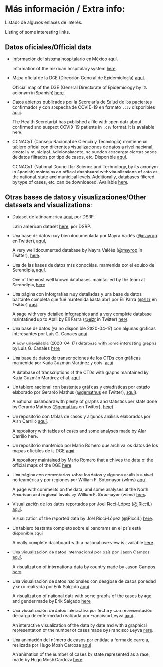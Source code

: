 # Más información / Extra info:

Listado de algunos enlaces de interés.

Listing of some interesting links.

## Datos oficiales/Official data

- Información del sistema hospitalario en México [aquí](http://www.dgis.salud.gob.mx/contenidos/publicaciones/p_bie_gobmx.html).

  Information of the mexican hospitalary system [here](http://www.dgis.salud.gob.mx/contenidos/publicaciones/p_bie_gobmx.html).

- Mapa oficial de la DGE (Dirección General de Epidemiología) [aquí](http://ncov.sinave.gob.mx/mapa.aspx).

  Official map of the DGE (General Directorate of Epidemiology by its acronym in Spanish) [here](http://ncov.sinave.gob.mx/mapa.aspx).

- Datos abiertos publicados por la Secretaría de Salud de los pacientes confirmados y con sospecha de COVID-19 en formato ```.csv``` disponibles [aquí](https://www.gob.mx/salud/documentos/datos-abiertos-152127).

  The Health Secretariat has published a file with open data about confirmed and suspect COVID-19 patients in ```.csv``` format. It is available [here](https://www.gob.mx/salud/documentos/datos-abiertos-152127).

- CONACyT (Consejo Nacional de Ciencia y Tecnología) mantiene un tablero oficial con diferentes visualizaciones de datos a nivel nacional, estatal y municipal.
Adicionalmente, se pueden descargar ciertas bases de datos filtrados por tipo de casos, etc.
Disponible [aquí](https://coronavirus.gob.mx/datos/).

  CONACyT (National Council for Science and Technology, by its acronym in Spanish) maintains an official dashboard with visualizations of data at the national, state and municipal levels.
  Additionally, databases filtered by type of cases, etc. can be downloaded.
  Available [here](https://coronavirus.gob.mx/datos/).

## Otras bases de datos y visualizaciones/Other datasets and visualizations:

- Dataset de latinoamérica [aquí](https://github.com/DataScienceResearchPeru/covid-19_latinoamerica), por DSRP.

  Latin american dataset [here](https://github.com/DataScienceResearchPeru/covid-19_latinoamerica), por DSRP.

- Una base de datos muy bien documentada por Mayra Valdés ([@mayrop](https://twitter.com/mayrop) en Twitter), [aquí](https://www.covid19in.mx/),

  A very well documented database by Mayra Valdés ([@mayrop](https://twitter.com/mayrop) in Twitter), [here](https://www.covid19in.mx/).

- Una de las bases de datos más conocidas, mantenida por el equipo de Serendipia, [aquí](https://serendipia.digital/2020/03/datos-abiertos-sobre-casos-de-coronavirus-covid-19-en-mexico/).

  One of the most well known databases, maintained by the team at Serendipia, [here](https://serendipia.digital/2020/03/datos-abiertos-sobre-casos-de-coronavirus-covid-19-en-mexico/).

- Una página con inforgrafías muy detalladas y una base de datos bastante completa que fué mantenida hasta abril por Elí Parra ([@elzr](https://twitter.com/elzr) en Twitter) [aquí](https://covidatos.mx/).

  A page with very detailed infographics and a very complete database maintatined up to April by Elí Parra ([@elzr](https://twitter.com/elzr) in Twitter) [here](https://covidatos.mx/).

- Una base de datos (ya no disponible 2020-04-17) con algunas gráficas interesantes por Luis G. Canales [aquí](https://github.com/LGCO/MEXICO_COVID19_DATA)

  A now unavailable (2020-04-17) database with some interesting graphs by Luis G. Canales [here](https://github.com/LGCO/MEXICO_COVID19_DATA)

- Una base de datos de transcripciones de los CTDs con gráficas mantenida por Katia Guzmán Martínez y cols.  [aquí](https://github.com/guzmart/covid19_mex)

  A database of transcriptions of the CTDs with graphs maintained by Katia Guzmán Martínez et al. [aquí](https://github.com/guzmart/covid19_mex)

- Un tablero nacional con bastantes gráficas y estadísticas por estado elaborado por Gerardo Mathus ([@gemathus](https://twitter.com/gemathus) en Twitter), [aquí](https://covid19.nextia.mx/)).

  A national dashboard with plenty of graphs and statistics per state done by Gerardo Mathus ([@gemathus](https://twitter.com/gemathus) en Twitter), [here](https://covid19.nextia.mx/)).

- Un repositorio con tablas de casos y algunos análisis elaborados por Alan Carrillo [aquí](https://github.com/alancarrillop/COVID19_Mexico).

  A repository with tables of cases and some analyses made by Alan Carrillo [here](https://github.com/alancarrillop/COVID19_Mexico).

- Un repositorio mantenido por Mario Romero que archiva los datos de los mapas oficiales de la DGE [aquí](https://github.com/mariorz/covid19-mx-time-series).

  A repository maintained by Mario Romero that archives the data of the official maps of the DGE [here](https://github.com/mariorz/covid19-mx-time-series).

- Una página con comentarios sobre los datos y algunos análisis a nivel norteamérica y por regiones  por William F. Sotomayor (wfms) [aquí](https://www.wfms.org/mx-covid19/).

  A page with comments on the data, and some analyses at the North American and regional levels by William F. Sotomayor (wfms) [here](https://www.wfms.org/mx-covid19/).

- Visualización de los datos reportados por Joel Ricci-López (@jRicciL) [aquí](https://joelricci.shinyapps.io/covid_mx_jrl/).

  Visualization of the reported data by Joel Ricci-López (@jRicciL) [here](https://joelricci.shinyapps.io/covid_mx_jrl/).

- Un tablero bastante completo sobre el panorama en el país está disponible [aquí](http://covidatos.mx/)

  A really complete dashboard with a national overview is available [here](http://covidatos.mx/)

- Una visualización de datos internacional por país por Jason Campos [aquí](https://covid19.jsoncampos.com/).

  A visualization of international data by country made by Jason Campos [here](https://covid19.jsoncampos.com/).

- Una visualización de datos nacionales con desglose de casos por edad y sexo realizada por Erik Salgado [aquí](https://www.mappenterprise.net/covid19mapa)

  A visualization of national data with some graphs of the cases by age and gender made by Erik Salgado [here](https://www.mappenterprise.net/covid19mapa)

- Una visualización de datos interactiva por fecha y con representación de carga de enfermedad realizada por Francisco Leyva [aquí](https://covid19mexico.net/).

  An interactive visualization of the data by date and with a graphical representation of the number of cases made by Francisco Leyva [here](https://covid19mexico.net/).

- Una animación del número de casos por entidad a forma de carrera, realizada por Hugo Mosh Cardoza [aquí](https://observablehq.com/@hugomosh/progreso-covid-19-mexico)

  An animation of the number of cases by state represented as a race, made by Hugo Mosh Cardoza [here](https://observablehq.com/@hugomosh/progreso-covid-19-mexico)
